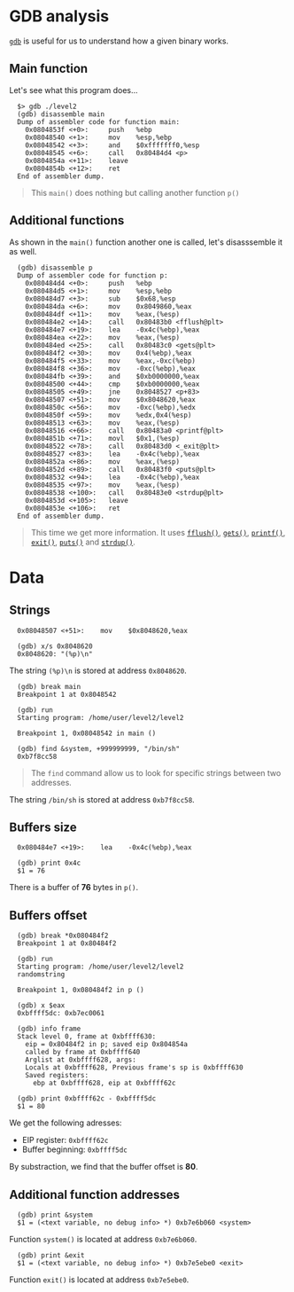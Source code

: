 # GDB analysis

[`gdb`](https://linux.die.net/man/1/gdb) is useful for us to understand how a given binary works.

## Main function

Let's see what this program does...

```gdb
  $> gdb ./level2
  (gdb) disassemble main
  Dump of assembler code for function main:
    0x0804853f <+0>:     push   %ebp
    0x08048540 <+1>:     mov    %esp,%ebp
    0x08048542 <+3>:     and    $0xfffffff0,%esp
    0x08048545 <+6>:     call   0x80484d4 <p>
    0x0804854a <+11>:    leave
    0x0804854b <+12>:    ret
  End of assembler dump.
```

> This `main()` does nothing but calling another function `p()`

## Additional functions

As shown in the `main()` function another one is called, let's disasssemble it as well.

```gdb
  (gdb) disassemble p
  Dump of assembler code for function p:
    0x080484d4 <+0>:     push   %ebp
    0x080484d5 <+1>:     mov    %esp,%ebp
    0x080484d7 <+3>:     sub    $0x68,%esp
    0x080484da <+6>:     mov    0x8049860,%eax
    0x080484df <+11>:    mov    %eax,(%esp)
    0x080484e2 <+14>:    call   0x80483b0 <fflush@plt>
    0x080484e7 <+19>:    lea    -0x4c(%ebp),%eax
    0x080484ea <+22>:    mov    %eax,(%esp)
    0x080484ed <+25>:    call   0x80483c0 <gets@plt>
    0x080484f2 <+30>:    mov    0x4(%ebp),%eax
    0x080484f5 <+33>:    mov    %eax,-0xc(%ebp)
    0x080484f8 <+36>:    mov    -0xc(%ebp),%eax
    0x080484fb <+39>:    and    $0xb0000000,%eax
    0x08048500 <+44>:    cmp    $0xb0000000,%eax
    0x08048505 <+49>:    jne    0x8048527 <p+83>
    0x08048507 <+51>:    mov    $0x8048620,%eax
    0x0804850c <+56>:    mov    -0xc(%ebp),%edx
    0x0804850f <+59>:    mov    %edx,0x4(%esp)
    0x08048513 <+63>:    mov    %eax,(%esp)
    0x08048516 <+66>:    call   0x80483a0 <printf@plt>
    0x0804851b <+71>:    movl   $0x1,(%esp)
    0x08048522 <+78>:    call   0x80483d0 <_exit@plt>
    0x08048527 <+83>:    lea    -0x4c(%ebp),%eax
    0x0804852a <+86>:    mov    %eax,(%esp)
    0x0804852d <+89>:    call   0x80483f0 <puts@plt>
    0x08048532 <+94>:    lea    -0x4c(%ebp),%eax
    0x08048535 <+97>:    mov    %eax,(%esp)
    0x08048538 <+100>:   call   0x80483e0 <strdup@plt>
    0x0804853d <+105>:   leave
    0x0804853e <+106>:   ret
  End of assembler dump.
```

> This time we get more information. It uses [`fflush()`](https://man7.org/linux/man-pages/man3/fflush.3.html), [`gets()`](https://linux.die.net/man/3/gets), [`printf()`](https://man7.org/linux/man-pages/man3/printf.3.html), [`exit()`](https://man7.org/linux/man-pages/man3/exit.3.html), [`puts()`](https://man7.org/linux/man-pages/man3/puts.3.html) and [`strdup()`](https://man7.org/linux/man-pages/man3/strdup.3.html).

# Data

## Strings

```gdb
  0x08048507 <+51>:    mov    $0x8048620,%eax
  
  (gdb) x/s 0x8048620
  0x8048620: "(%p)\n"
```

The string `(%p)\n` is stored at address `0x8048620`.

```gdb
  (gdb) break main
  Breakpoint 1 at 0x8048542
  
  (gdb) run
  Starting program: /home/user/level2/level2
  
  Breakpoint 1, 0x08048542 in main ()

  (gdb) find &system, +999999999, "/bin/sh"
  0xb7f8cc58
```

> The `find` command allow us to look for specific strings between two addresses.

The string `/bin/sh` is stored at address `0xb7f8cc58`.

## Buffers size

```gdb
  0x080484e7 <+19>:    lea    -0x4c(%ebp),%eax
  
  (gdb) print 0x4c
  $1 = 76
```

 There is a buffer of **76** bytes in `p()`.

## Buffers offset

```gdb
  (gdb) break *0x080484f2
  Breakpoint 1 at 0x80484f2

  (gdb) run
  Starting program: /home/user/level2/level2 
  randomstring

  Breakpoint 1, 0x080484f2 in p ()

  (gdb) x $eax
  0xbffff5dc: 0xb7ec0061

  (gdb) info frame
  Stack level 0, frame at 0xbffff630:
    eip = 0x80484f2 in p; saved eip 0x804854a
    called by frame at 0xbffff640
    Arglist at 0xbffff628, args:
    Locals at 0xbffff628, Previous frame's sp is 0xbffff630
    Saved registers:
      ebp at 0xbffff628, eip at 0xbffff62c

  (gdb) print 0xbffff62c - 0xbffff5dc
  $1 = 80
```

We get the following adresses:

- EIP register: `0xbffff62c`
- Buffer beginning: `0xbffff5dc`

By substraction, we find that the buffer offset is **80**.

## Additional function addresses

```gdb
  (gdb) print &system
  $1 = (<text variable, no debug info> *) 0xb7e6b060 <system>
```

Function `system()` is located at address `0xb7e6b060`.

```gdb
  (gdb) print &exit
  $1 = (<text variable, no debug info> *) 0xb7e5ebe0 <exit>
```

Function `exit()` is located at address `0xb7e5ebe0`.